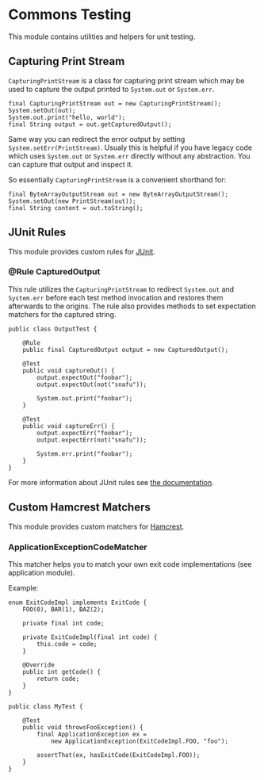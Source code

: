 # Commons Testing

This module contains utilities and helpers for unit testing.

## Capturing Print Stream

`CapturingPrintStream` is a  class for capturing print stream which  may be used
to capture the output printed to `System.out` or `System.err`.

    final CapturingPrintStream out = new CapturingPrintStream();
    System.setOut(out);
    System.out.print("hello, world");
    final String output = out.getCapturedOutput();

Same    way    you    can    redirect    the    error    output    by    setting
`System.setErr(PrintStream)`. Usualy  this is  helpful if  you have  legacy code
which uses  `System.out` or `System.err`  directly without any  abstraction. You
can capture that output and inspect it.

So essentially `CapturingPrintStream` is a convenient shorthand for:

    final ByteArrayOutputStream out = new ByteArrayOutputStream();
    System.setOut(new PrintStream(out));
    final String content = out.toString();

## JUnit Rules

This module provides custom rules for [JUnit][junit].

### @Rule CapturedOutput

This  rule  utilizes the  `CapturingPrintStream`  to  redirect `System.out`  and
`System.err` before each test method  invocation and restores them afterwards to
the origins. The rule also provides  methods to set expectation matchers for the
captured string.

    public class OutputTest {

        @Rule
        public final CapturedOutput output = new CapturedOutput();

        @Test
        public void captureOut() {
            output.expectOut("foobar");
            output.expectOut(not("snafu"));

            System.out.print("foobar");
        }

        @Test
        public void captureErr() {
            output.expectErr("foobar");
            output.expectErr(not("snafu"));

            System.err.print("foobar");
        }
    }

For more information about JUnit rules see [the documentation][junit-rules].

## Custom Hamcrest Matchers

This module provides custom matchers for [Hamcrest][hamcrest].

### ApplicationExceptionCodeMatcher

This  matcher  helps you  to  match  your  own  exit code  implementations  (see
application module).

Example:

    enum ExitCodeImpl implements ExitCode {
        FOO(0), BAR(1), BAZ(2);

        private final int code;

        private ExitCodeImpl(final int code) {
            this.code = code;
        }

        @Override
        public int getCode() {
            return code;
        }
    }

    public class MyTest {

        @Test
        public void throwsFooException() {
            final ApplicationException ex =
                new ApplicationException(ExitCodeImpl.FOO, "foo");

            assertThat(ex, hasExitCode(ExitCodeImpl.FOO));
        }
    }

[junit]:        http://junit.org/
[junit-rules]:  https://github.com/junit-team/junit/wiki/Rules
[hamcrest]:     http://hamcrest.org/JavaHamcrest/
